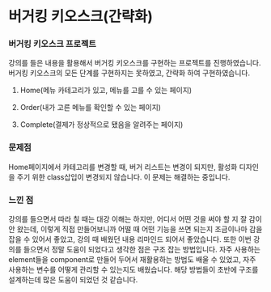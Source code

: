 # 버거킹 키오스크(간략화)

### 버거킹 키오스크 프로젝트

강의를 들은 내용을 활용해서 버거킹 키오스크를 구현하는 프로젝트를 진행하였습니다. 버거킹 키오스크의 모든 단계를 구현하지는 못하였고, 간략화 하여 구현하였습니다.

1. Home(메뉴 카테고리가 있고, 메뉴를 고를 수 있는 페이지)

2. Order(내가 고른 메뉴를 확인할 수 있는 페이지)

3. Complete(결제가 정상적으로 됐음을 알려주는 페이지)

### 문제점

Home페이지에서 카테고리를 변경할 때, 버거 리스트는 변경이 되지만, 활성화 디자인을 주기 위한 class삽입이 변경되지 않습니다. 이 문제는 해결하는 중입니다.

### 느낀 점

강의를 들으면서 따라 칠 때는 대강 이해는 하지만, 어디서 어떤 것을 써야 할 지 잘 감이 안 왔는데, 이렇게 직접 만들어보니까 어떨 때 어떤 기능을 쓰면 되는지 조금이나마 감을 잡을 수 있어서 좋았고, 강의 때 배웠던 내용 리마인드 되어서 좋았습니다. 또한 이번 강의를 들으면서 정말 도움이 되었다고 생각한 점은 구조 잡는 방법입니다. 자주 사용하는 element들을 component로 만들어 두어서 재활용하는 방법도 배울 수 있었고, 자주 사용하는 변수를 어떻게 관리할 수 있는지도 배웠습니다. 해당 방법들이 초반에 구조를 설계하는데 많은 도움이 되었던 것 같습니다.
